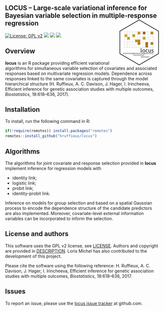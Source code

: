 <!-- README.md is generated from README.Rmd. Please edit that file -->
<!-- First time: run usethis::use_readme_rmd() to create a pre-commit hook that 
prevents from committing if the README.Rmd has changed, but has not been 
re-knitted to generate an updated README.md -->

## LOCUS – Large-scale variational inference for Bayesian variable selection in multiple-response regression <img src="man/figures/locus_logo.png" align="right" height="150"/>

<!-- Run for the R CMD checks, run usethis::use_github_actions() to set up the pipeline, possibly modify the .yaml file and then: -->
<!-- [![](https://travis-ci.org/hruffieux/locus.svg?branch=master)](https://travis-ci.org/hruffieux/locus) -->
<!-- [![R build status](https://github.com/hruffieux/locus/workflows/R-CMD-check/badge.svg)](https://github.com/hruffieux/locus/actions)  -->

[![License: GPL
v2](https://img.shields.io/badge/license-GPL%20v2-blue.svg)](https://www.gnu.org/licenses/old-licenses/gpl-2.0.en.html)
[![](https://img.shields.io/badge/devel%20version-1.0.0-blue.svg)](https://github.com/hruffieux/locus)
[![](https://img.shields.io/github/languages/code-size/hruffieux/locus.svg)](https://github.com/hruffieux/locus)
[![](https://img.shields.io/badge/doi-10.1093/biostatistics/kxx007-yellow.svg)](https://doi.org/10.1093/biostatistics/kxx007)

## Overview

**locus** is an R package providing efficient variational algorithms for
simultaneous variable selection of covariates and associated responses
based on multivariate regression models. Dependence across responses
linked to the same covariates is captured through the model hierarchical
structure (H. Ruffieux, A. C. Davison, J. Hager, I. Irincheeva,
Efficient inference for genetic association studies with multiple
outcomes, *Biostatistics*, 18:618–636, 2017).

## Installation

To install, run the following command in R:

``` r
if(!require(remotes)) install.packages("remotes")
remotes::install_github("hruffieux/locus")
```

## Algorithms

The algorithms for joint covariate and response selection provided in
**locus** implement inference for regression models with

- identity link;
- logistic link;
- probit link;
- identity-probit link.

Inference on models for group selection and based on a spatial Gaussian
process to encode the dependence structure of the candidate predictors
are also implemented. Moreover, covariate-level external information
variables can be incorporated to inform the selection.

## License and authors

This software uses the GPL v2 license, see [LICENSE](LICENSE). Authors
and copyright are provided in [DESCRIPTION](DESCRIPTION). Loris Michel
has also contributed to the development of this project.

Please cite the software using the following reference: H. Ruffieux, A.
C. Davison, J. Hager, I. Irincheeva, Efficient inference for genetic
association studies with multiple outcomes, *Biostatistics*, 18:618–636,
2017.

## Issues

To report an issue, please use the [locus issue
tracker](https://github.com/hruffieux/locus/issues) at github.com.
